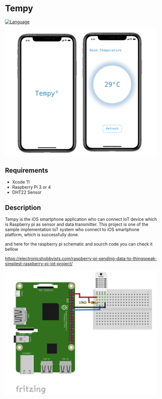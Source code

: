 # Tempy 
[![Language](http://img.shields.io/badge/language-swift-brightgreen.svg?style=flat)](https://developer.apple.com/swift)

![appDesign](https://github.com/milhamat/IotRoomTemp/blob/master/TempDesign500x.png)

## Requirements

- Xcode 11
- Raspberry Pi 3 or 4
- DHT22 Sensor

## Description

Tempy is the iOS smartphone application who can connect IoT device which is Raspberry pi as sensor and data transmitter. 
This project is one of the sample implementation IoT system who connect to iOS smartphone platform,
which is successfully done.

and here for the raspberry pi schematic and sourch code you can check it bellow

https://electronicshobbyists.com/raspberry-pi-sending-data-to-thingspeak-simplest-raspberry-pi-iot-project/

![Raspberry PinOut](https://github.com/milhamat/IotRoomTemp/blob/master/RaspberrypiSesorPinOut500x.png)

